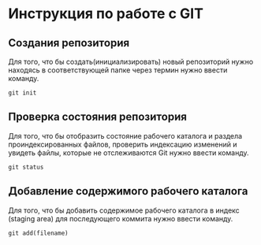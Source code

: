 # **Инструкция по работе с GIT**

## Создания репозитория

Для того, что бы создать(инициализировать) новый репозиторий нужно находясь в соответствующей папке через термин нужно ввести команду.

    git init

## Проверка состояния репозитория ##

Для того, что бы отобразить состояние рабочего каталога и раздела проиндексированных файлов, проверить индексацию изменений и увидеть файлы, которые не отслеживаются Git нужно ввести команду.

    git status

## Добавление содержимого рабочего каталога ##

Для того, что бы добавить содержимое рабочего каталога в индекс (staging area) для последующего коммита нужно ввести команду.

    git add(filename)
